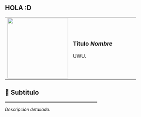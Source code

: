 ## HOLA :D

<table>
  <tr>
    <td width="50%">
      <img src="https://i.gifer.com/XOsX.gif" width="200"/>
    </td>
    <td>
      <h3>Titulo <em>Nombre</em></h3>
      <p>
        UWU.
      </p>
    </td>
  </tr>
</table>

<h2 align="left">🌌 Subtitulo</h2>

<hr width="60%" style="border:1px solid #6e6e6e;"/>

<p align="left">
  <em>
    Descripción detallada.
  </em>
</p>

